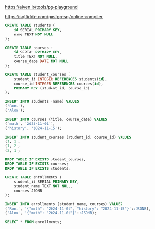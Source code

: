 https://aiven.io/tools/pg-playground

https://sqlfiddle.com/postgresql/online-compiler



```sql
CREATE TABLE students (
    id SERIAL PRIMARY KEY,
    name TEXT NOT NULL
);
```

```sql
CREATE TABLE courses (
    id SERIAL PRIMARY KEY,
    title TEXT NOT NULL,
    course_date DATE NOT NULL
);
```

```sql
CREATE TABLE student_courses (
    student_id INTEGER REFERENCES students(id),
    course_id INTEGER REFERENCES courses(id),
    PRIMARY KEY (student_id, course_id)
);
```

```sql
INSERT INTO students (name) VALUES
('Roni'),
('Alon');
```

```sql
INSERT INTO courses (title, course_date) VALUES
('math', '2024-11-01'),
('history', '2024-11-15');
```

```sql
INSERT INTO student_courses (student_id, course_id) VALUES
(1, 1),
(1, 2),
(2, 1);
```

```sql
DROP TABLE IF EXISTS student_courses;
DROP TABLE IF EXISTS courses;
DROP TABLE IF EXISTS students;
```

```sql
CREATE TABLE enrollments (
    student_id SERIAL PRIMARY KEY,
    student_name TEXT NOT NULL,
    courses JSONB
);
```

```sql
INSERT INTO enrollments (student_name, courses) VALUES
('Roni', '{"math": "2024-11-01", "history": "2024-11-15"}'::JSONB),
('Alon', '{"math": "2024-11-01"}'::JSONB);
```

```sql
SELECT * FROM enrollments;
```
